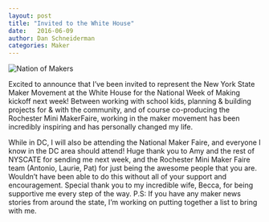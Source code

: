 ```yaml
---
layout: post
title: "Invited to the White House"
date:   2016-06-09
author: Dan Schneiderman
categories: Maker
---
```


<img src="{{ site.baseurl }}/assets/photos/nation_of_makers_newheader.jpg" title="Nation of Makers">

Excited to announce that I’ve been invited to represent the New York State Maker Movement at the White House for the National Week of Making kickoff next week! Between working with school kids, planning & building projects for & with the community, and of course co-producing the Rochester Mini MakerFaire, working in the maker movement has been incredibly inspiring and has personally changed my life.

While in DC, I will also be attending the National Maker Faire, and everyone I know in the DC area should attend!
Huge thank you to Amy and the rest of NYSCATE for sending me next week, and the Rochester Mini Maker Faire team (Antonio, Laurie, Pat) for just being the awesome people that you are. Wouldn’t have been able to do this without all of your support and encouragement. Special thank you to my incredible wife, Becca, for being supportive me every step of the way.
P.S: If you have any maker news stories from around the state, I’m working on putting together a list to bring with me.
